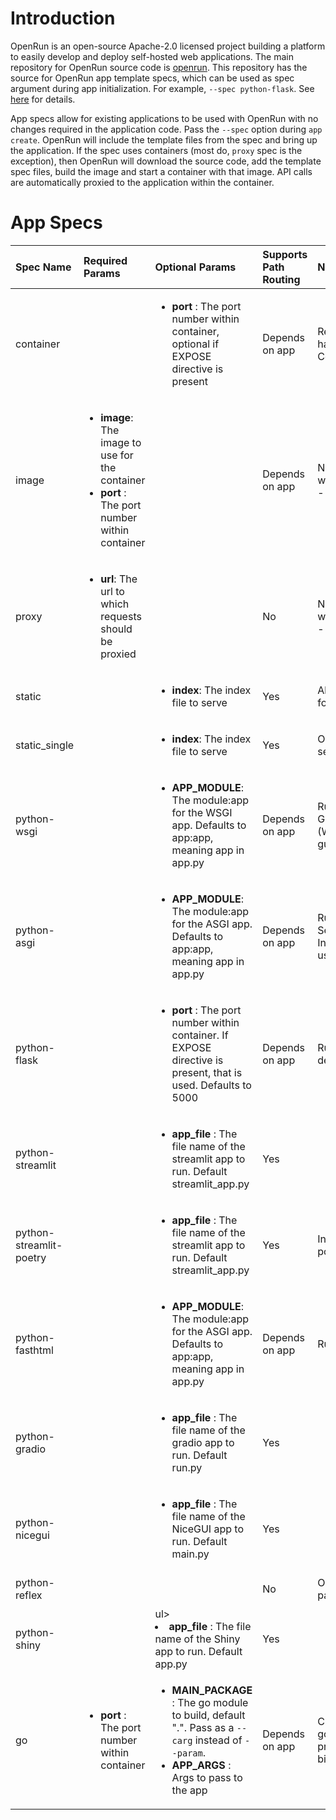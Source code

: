 # Introduction

OpenRun is an open-source Apache-2.0 licensed project building a platform to easily develop and deploy self-hosted web applications. The main repository for OpenRun source code is [openrun](https://github.com/openrundev/openrun/). This repository has the source for OpenRun app template specs, which can be used as spec argument during app initialization. For example, `--spec python-flask`. See [here](https://openrun.dev/docs/app/overview/#building-apps-from-spec) for details.

App specs allow for existing applications to be used with OpenRun with no changes required in the application code. Pass the `--spec` option during `app create`. OpenRun will include the template files from the spec and bring up the application. If the spec uses containers (most do, `proxy` spec is the exception), then OpenRun will download the source code, add the template spec files, build the image and start a container with that image. API calls are automatically proxied to the application within the container.

# App Specs

| Spec Name               | Required Params                                                                                                            | Optional Params                                                                                                                                                         | Supports Path Routing | Notes                                                                 | Example                                                                                                                                                         |
| :---------------------- | :------------------------------------------------------------------------------------------------------------------------- | :---------------------------------------------------------------------------------------------------------------------------------------------------------------------- | :-------------------- | :-------------------------------------------------------------------- | :-------------------------------------------------------------------------------------------------------------------------------------------------------------- |
| container               |                                                                                                                            | <ul><li><b>port</b> : The port number within container, optional if EXPOSE directive is present</li></ul>                                                               | Depends on app        | Requires app code to have a Containerfile/Dockerfile                  |
| image                   | <ul><li><b>image</b>: The image to use for the container</li> <li><b>port</b> : The port number within container</li></ul> |                                                                                                                                                                         | Depends on app        | No source url required when creating app, use - as url                | `openrun app create --spec image --approve --param image=nginx --param port=80 - nginxapp.localhost:/`                                                          |
| proxy                   | <ul><li><b>url</b>: The url to which requests should be proxied</li> </ul>                                                 |                                                                                                                                                                         | No                    | No source url required when creating app, use - as url                | `openrun app create --spec proxy --approve -param url=https://openrun.dev - proxyapp.localhost:/`                                                               |
| static                  |                                                                                                                            | <ul><li><b>index</b>: The index file to serve</li> </ul>                                                                                                                | Yes                   | All files under source folder are served                              | `openrun app create --spec static --approve --param app_name="Event Planner" -param index=event-planner.html github.com/simonw/tools /event_planner`            |
| static_single           |                                                                                                                            | <ul><li><b>index</b>: The index file to serve</li> </ul>                                                                                                                | Yes                   | Only the index file is served                                         | `openrun app create --spec static_single --approve --param app_name="Event Planner" -param index=event-planner.html github.com/simonw/tools /event_planner`     |
| python-wsgi             |                                                                                                                            | <ul><li><b>APP_MODULE</b>: The module:app for the WSGI app. Defaults to app:app, meaning app in app.py</li> </ul>                                                       | Depends on app        | Runs Web Server Gateway Interface (WSGI) apps using gunicorn          |
| python-asgi             |                                                                                                                            | <ul><li><b>APP_MODULE</b>: The module:app for the ASGI app. Defaults to app:app, meaning app in app.py</li> </ul>                                                       | Depends on app        | Runs Asynchronous Server Gateway Interface (ASGI) apps using uvicorn  |
| python-flask            |                                                                                                                            | <ul><li><b>port</b> : The port number within container. If EXPOSE directive is present, that is used. Defaults to 5000</li></ul>                                        | Depends on app        | Runs app using flask dev server                                       |
| python-streamlit        |                                                                                                                            | <ul><li><b>app_file</b> : The file name of the streamlit app to run. Default streamlit_app.py</li></ul>                                                                 | Yes                   |                                                                       | `openrun app create --spec python-streamlit --branch master --approve github.com/streamlit/streamlit-example /streamlit_app`                                    |
| python-streamlit-poetry |                                                                                                                            | <ul><li><b>app_file</b> : The file name of the streamlit app to run. Default streamlit_app.py</li></ul>                                                                 | Yes                   | Installs packages using poetry                                        |
| python-fasthtml         |                                                                                                                            | <ul><li><b>APP_MODULE</b>: The module:app for the ASGI app. Defaults to app:app, meaning app in app.py</li> </ul>                                                       | Depends on app        | Runs app using uvicorn                                                | `openrun app create --approve --spec python-fasthtml --param APP_MODULE=basic_ws:app  https://github.com/AnswerDotAI/fasthtml/examples fasthtmlapp.localhost:/` |
| python-gradio           |                                                                                                                            | <ul><li><b>app_file</b> : The file name of the gradio app to run. Default run.py</li></ul>                                                                              | Yes                   |                                                                       | `openrun app create --spec python-gradio --approve github.com/gradio-app/gradio/demo/blocks_flag /gradio_app`                                                   |
| python-nicegui          |                                                                                                                            | <ul><li><b>app_file</b> : The file name of the NiceGUI app to run. Default main.py</li></ul>                                                                            | Yes                   |                                                                       | `openrun app create --spec python-nicegui --approve github.com/zauberzeug/nicegui/examples/fullcalendar /nicegui`                                               |
| python-reflex           |                                                                                                                            |                                                                                                                                                                         | No                    | Only domain based app paths are supported                             | `openrun app create --spec python-reflex --approve github.com/reflex-dev/reflex-examples/counter counter.:`                                                     |
| python-shiny            |                                                                                                                            | ul><li><b>app_file</b> : The file name of the Shiny app to run. Default app.py</li></ul>                                                                                | Yes                   |                                                                       | `openrun app create --spec python-shiny --approve github.com/posit-dev/py-shiny/examples/cpuinfo /cpuinfo`                                                      |
| go                      | <ul><li><b>port</b> : The port number within container</li></ul>                                                           | <ul><li><b>MAIN_PACKAGE</b> : The go module to build, default ".". Pass as a `--carg` instead of `--param`.</li><li><b>APP_ARGS</b> : Args to pass to the app</li></ul> | Depends on app        | CGO is disabled; go.mod has to be present; app should bind to 0.0.0.0 | `openrun app create --approve --spec go --param port=8080 --param APP_ARGS="-addr 0.0.0.0:8080" --branch master github.com/golang/example/helloserver /goapp`   |
